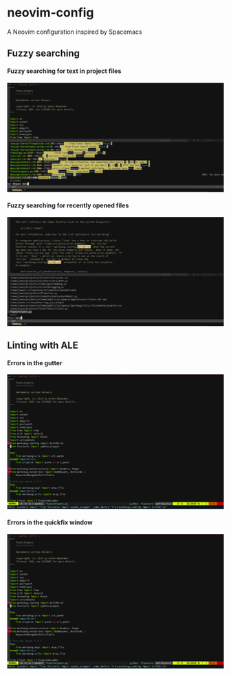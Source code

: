 # neovim-config
A Neovim configuration inspired by Spacemacs

## Fuzzy searching

#### Fuzzy searching for text in project files
![linting](screenshots/fuzzysearch1.png)

#### Fuzzy searching for recently opened files
![linting](screenshots/fuzzysearchfiles.png)

## Linting with ALE

#### Errors in the gutter
![linting](screenshots/linting1.png)

#### Errors in the quickfix window
![linting](screenshots/linting1.png)
